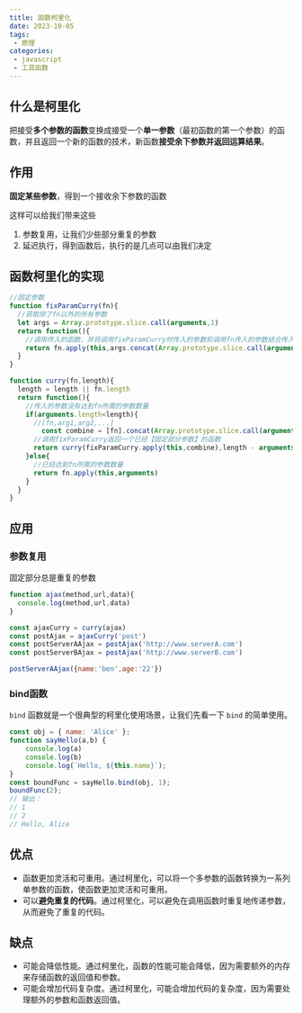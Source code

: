 ```yaml
---
title: 函数柯里化
date: 2023-10-05
tags:
 - 原理
categories:
 - javascript
 - 工具函数
---
```


## 什么是柯里化

把接受**多个参数的函数**变换成接受一个**单一参数**（最初函数的第一个参数）的函数，并且返回一个新的函数的技术，新函数**接受余下参数并返回运算结果**。

## 作用

**固定某些参数**，得到一个接收余下参数的函数

这样可以给我们带来这些

1. 参数复用，让我们少些部分重复的参数
2. 延迟执行，得到函数后，执行的是几点可以由我们决定

## 函数柯里化的实现

```js
//固定参数
function fixParamCurry(fn){
  //获取除了fn以外的所有参数
  let args = Array.prototype.slice.call(arguments,1)
  return function(){
    //调用传入的函数，并将调用fixParamCurry时传入的参数和调用fn传入的参数结合传入fn函数
    return fn.apply(this,args.concat(Array.prototype.slice.call(arguments,0)))
  }
}

function curry(fn,length){
  length = length || fn.length
  return function(){
    //传入的参数没有达到fn所需的参数数量
    if(arguments.length<length){
      //[fn,arg1,arg2,...]
  		const combine = [fn].concat(Array.prototype.slice.call(arguments,0))
      //调用fixParamCurry返回一个已经【固定部分参数】的函数
      return curry(fixParamCurry.apply(this,combine),length - arguments.length)
    }else{
      //已经达到fn所需的参数数量
      return fn.apply(this,arguments)
    }
  }
}

```



## 应用

### 参数复用

固定部分总是重复的参数

```js
function ajax(method,url,data){
  console.log(method,url,data)
}

const ajaxCurry = curry(ajax)
const postAjax = ajaxCurry('post')
const postServerAAjax = postAjax('http://www.serverA.com')
const postServerBAjax = postAjax('http://www.serverB.com')

postServerAAjax({name:'ben',age:'22'})
```

### bind函数

`bind` 函数就是一个很典型的柯里化使用场景，让我们先看一下 `bind` 的简单使用。

```js
const obj = { name: 'Alice' };
function sayHello(a,b) {  
    console.log(a)
    console.log(b)
    console.log(`Hello, ${this.name}`);
}
const boundFunc = sayHello.bind(obj, 1);
boundFunc(2); 
// 输出：
// 1
// 2
// Hello, Alice

```



## 优点

- 函数更加灵活和可重用。通过柯里化，可以将一个多参数的函数转换为一系列单参数的函数，使函数更加灵活和可重用。
- 可以**避免重复的代码**。通过柯里化，可以避免在调用函数时重复地传递参数，从而避免了重复的代码。

## 缺点

- 可能会降低性能。通过柯里化，函数的性能可能会降低，因为需要额外的内存来存储函数的返回值和参数。
- 可能会增加代码复杂度。通过柯里化，可能会增加代码的复杂度，因为需要处理额外的参数和函数返回值。